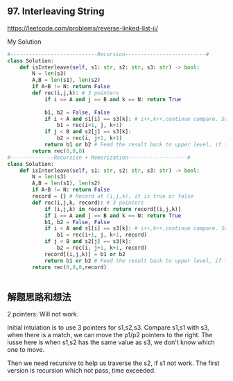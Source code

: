 ## 97. Interleaving String

https://leetcode.com/problems/reverse-linked-list-ii/

My Solution

```python
#----------------------------Recursion--------------------------#
class Solution:
    def isInterleave(self, s1: str, s2: str, s3: str) -> bool:
        N = len(s3)
        A,B = len(s1), len(s2)
        if A+B != N: return False
        def rec(i,j,k): # 3 pointers
            if i == A and j == B and k == N: return True
            
            b1, b2 = False, False
            if i < A and s1[i] == s3[k]: # i++,k++,continue compare. So we move to next iteration
                b1 = rec(i+1, j, k+1)
            if j < B and s2[j] == s3[k]:
                b2 = rec(i, j+1, k+1)
            return b1 or b2 # Feed the result back to upper level, if the condition touch base and not meet if i == A and j == B and k == N, retutn False.
        return rec(0,0,0)
#--------------Recursion + Memorization-------------------#
class Solution:
    def isInterleave(self, s1: str, s2: str, s3: str) -> bool:
        N = len(s3)
        A,B = len(s1), len(s2)
        if A+B != N: return False
        record = {} # Record at (i,j,k), it is true or false
        def rec(i,j,k, record): # 3 pointers
            if (i,j,k) in record: return record[(i,j,k)]
            if i == A and j == B and k == N: return True
            b1, b2 = False, False
            if i < A and s1[i] == s3[k]: # i++,k++,continue compare. So we move to next iteration
                b1 = rec(i+1, j, k+1, record)
            if j < B and s2[j] == s3[k]:
                b2 = rec(i, j+1, k+1, record)
            record[(i,j,k)] = b1 or b2
            return b1 or b2 # Feed the result back to upper level, if the condition touch base and not meet if i == A and j == B and k == N, retutn False.
        return rec(0,0,0,record)
            


```

## 解题思路和想法
2 pointers: Will not work.

Initial intuiation is to use 3 pointers for s1,s2,s3. Compare s1,s1 with s3, when there is a match, we can move the p1/p2 pointers to the right. The iusse here
is when s1,s2 has the same value as s3, we don't know which one to move. 

Then we need recursive to help us traverse the s2, if s1 not work. The first version is recursion which not pass, time exceeded.

